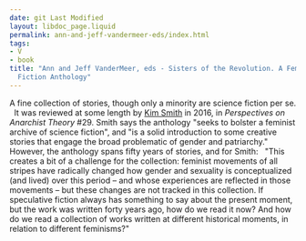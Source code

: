 ```yaml
---
date: git Last Modified
layout: libdoc_page.liquid
permalink: ann-and-jeff-vandermeer-eds/index.html
tags:
- V
- book
title: "Ann and Jeff VanderMeer, eds - Sisters of the Revolution. A Feminist  Speculative
  Fiction Anthology"
---
```


A fine collection of stories, though only a  minority are science fiction per se.
 
It was reviewed at some length by <a href="https://anarchiststudies.org/2016/09/06/brooding-over-revolution-and-bending-realities-sci-fi-as-social-movement-a-review-of-octavias-brood-science-fiction-stories-from-social-justice-movements-2015-ak-pressias-and-sisters-of-the-r/"> Kim Smith</a> in 2016, in _Perspectives on Anarchist Theory_  #29. Smith says the anthology "seeks to bolster a feminist archive  of science fiction", and "is a solid introduction to some creative  stories that engage the broad problematic of gender and patriarchy."  However, the anthology spans fifty years of stories, and for Smith:
 
"This creates a bit of a challenge for the  collection: feminist movements of all stripes have radically changed  how gender and sexuality is conceptualized (and lived) over this  period – and whose experiences are reflected in those movements –  but these changes are not tracked in this collection. If speculative  fiction always has something to say about the present moment, but the work was written forty years ago, how do we read it  now? And how do we read a collection of works written at different  historical moments, in relation to different feminisms?"